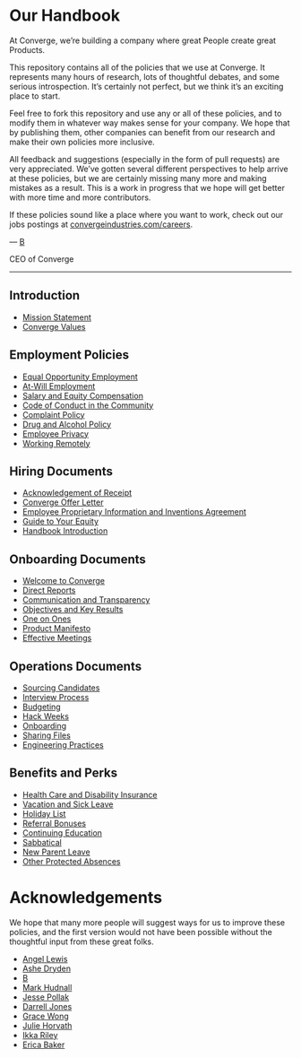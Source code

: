 # Our Handbook

At Converge, we’re building a company where great People create great Products.

This repository contains all of the policies that we use at Converge. It represents many hours of research, lots of thoughtful debates, and some serious introspection. It’s certainly not perfect, but we think it’s an exciting place to start.

Feel free to fork this repository and use any or all of these policies, and to modify them in whatever way makes sense for your company. We hope that by publishing them, other companies can benefit from our research and make their own policies more inclusive.

All feedback and suggestions (especially in the form of pull requests) are very appreciated. We’ve gotten several different perspectives to help arrive at these policies, but we are certainly missing many more and making mistakes as a result. This is a work in progress that we hope will get better with more time and more contributors.

If these policies sound like a place where you want to work, check out our jobs postings at [convergeindustries.com/careers](https://convergeindustries.com/careers).

— [B](https://twitter.com/brennenbyrne)

CEO of Converge

***


## Introduction
* [Mission Statement](https://github.com/converge-co/handbook/blob/master/Mission%20Statement.md)
* [Converge Values](https://github.com/converge-co/handbook/blob/master/Converge%20Values.md)

## Employment Policies
* [Equal Opportunity Employment](https://github.com/converge-co/handbook/blob/master/Employment%20Policies/Equal%20Opportunity%20Employment.md)
* [At-Will Employment](https://github.com/converge-co/handbook/blob/master/Employment%20Policies/At-Will%20Employment.md)
* [Salary and Equity Compensation](https://github.com/converge-co/handbook/blob/master/Employment%20Policies/Salary%20and%20Equity%20Compensation.md)
* [Code of Conduct in the Community](https://github.com/converge-co/handbook/blob/master/Employment%20Policies/Code%20of%20Conduct%20in%20the%20Community.md)
* [Complaint Policy](https://github.com/converge-co/handbook/blob/master/Employment%20Policies/Complaint%20Policy.md)
* [Drug and Alcohol Policy](https://github.com/converge-co/handbook/blob/master/Employment%20Policies/Drug%20and%20Alcohol%20Policy.md)
* [Employee Privacy](https://github.com/converge-co/handbook/blob/master/Employment%20Policies/Employee%20Privacy.md)
* [Working Remotely](https://github.com/converge-co/handbook/blob/master/Employment%20Policies/Working%20Remotely.md)

## Hiring Documents
* [Acknowledgement of Receipt](https://github.com/converge-co/handbook/blob/master/Hiring%20Documents/Acknowledgment%20of%20Receipt.md)
* [Converge Offer Letter](https://github.com/converge-co/handbook/blob/master/Hiring%20Documents/Converge%20Offer%20Letter.md)
* [Employee Proprietary Information and Inventions Agreement](https://github.com/converge-co/handbook/blob/master/Hiring%20Documents/Employee%20Proprietary%20Information%20and%20Inventions%20Assignment%20Agreement.md)
* [Guide to Your Equity](https://github.com/converge-co/handbook/blob/master/Hiring%20Documents/Guide%20to%20Your%20Equity.md)
* [Handbook Introduction](https://github.com/converge-co/handbook/blob/master/Hiring%20Documents/Handbook%20Introduction.md)

## Onboarding Documents
* [Welcome to Converge](https://github.com/converge-co/handbook/blob/master/Onboarding%20Documents/Welcome%20to%20Clef.md)
* [Direct Reports](https://github.com/converge-co/handbook/blob/master/Onboarding%20Documents/Direct%20Reports.md)
* [Communication and Transparency](https://github.com/converge-co/handbook/blob/master/Onboarding%20Documents/Communication%20and%20Transparency.md)
* [Objectives and Key Results](https://github.com/converge-co/handbook/blob/master/Onboarding%20Documents/Objectives%20and%20Key%20Results.md)
* [One on Ones](https://github.com/converge-co/handbook/blob/master/Onboarding%20Documents/One%20on%20Ones.md)
* [Product Manifesto](https://github.com/converge-co/handbook/blob/master/Onboarding%20Documents/Product%20Manifesto.md)
* [Effective Meetings](https://github.com/converge-co/handbook/blob/master/Operations%20Documents/Effective%20Meetings.md)

## Operations Documents
* [Sourcing Candidates](https://github.com/converge-co/handbook/blob/master/Operations%20Documents/Sourcing%20Candidates.md)
* [Interview Process](https://github.com/converge-co/handbook/blob/master/Operations%20Documents/Interview%20Process.md)
* [Budgeting](https://github.com/converge-co/handbook/blob/master/Operations%20Documents/Budgeting.md)
* [Hack Weeks](https://github.com/converge-co/handbook/blob/master/Operations%20Documents/Hack%20Weeks.md)
* [Onboarding](https://github.com/converge-co/handbook/blob/master/Operations%20Documents/Onboarding.md)
* [Sharing Files](https://github.com/converge-co/handbook/blob/master/Operations%20Documents/Sharing%20Files.md)
* [Engineering Practices](https://github.com/converge-co/handbook/blob/master/Operations%20Documents/Engineering%20Practices.md)

## Benefits and Perks
* [Health Care and Disability Insurance](https://github.com/converge-co/handbook/blob/master/Benefits%20and%20Perks/Healthcare%20and%20Disability%20Insurance.md)
* [Vacation and Sick Leave](https://github.com/converge-co/handbook/blob/master/Benefits%20and%20Perks/Vacation%20and%20Sick%20Leave.md)
* [Holiday List](https://github.com/converge-co/handbook/blob/master/Benefits%20and%20Perks/Holiday%20List.md)
* [Referral Bonuses](https://github.com/converge-co/handbook/blob/master/Benefits%20and%20Perks/Referral%20Bonuses.md)
* [Continuing Education](https://github.com/converge-co/handbook/blob/master/Benefits%20and%20Perks/Continuing%20Education.md)
* [Sabbatical](https://github.com/converge-co/handbook/blob/master/Benefits%20and%20Perks/Sabbatical.md)
* [New Parent Leave](https://github.com/converge-co/handbook/blob/master/Benefits%20and%20Perks/New%20Parent%20Leave.md)
* [Other Protected Absences](https://github.com/converge-co/handbook/blob/master/Benefits%20and%20Perks/Other%20Protected%20Absences.md)



# Acknowledgements

We hope that many more people will suggest ways for us to improve these policies, and the first version would not have been possible without the thoughtful input from these great folks.

* [Angel Lewis](http://www.allemployerlaw.com/)
* [Ashe Dryden](http://www.ashedryden.com/)
* [B](https://twitter.com/brennenbyrne)
* [Mark Hudnall](https://twitter.com/landakram)
* [Jesse Pollak](https://twitter.com/jessepollak)
* [Darrell Jones](https://twitter.com/darrelljonesiii)
* [Grace Wong](https://twitter.com/gwongz)
* [Julie Horvath](https://twitter.com/nrrrdcore)
* [Ikka Riley](https://twitter.com/isicalynn)
* [Erica Baker](https://twitter.com/ericajoy)
